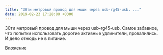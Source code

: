 ```yaml
---
title: "30ти метровый провод для мыши через usb-rg45-usb. ..."
date: 2019-02-23 17:28:00 +0300
---
```


30ти метровый провод для мыши через usb-rg45-usb. Самое забавное, что попытки использовать дорогие активные удлинители, провалились. И дело отнюдь не в питание.

[Вложение](/assets/vk_photos/2/SesPg1tx0X4.jpg)
